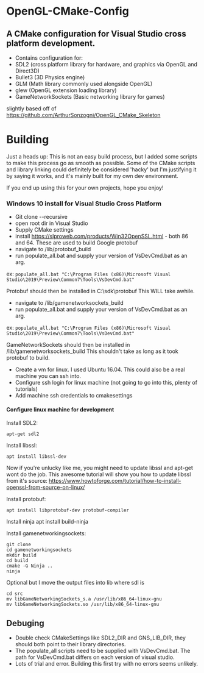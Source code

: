 # OpenGL-CMake-Config

## A CMake configuration for Visual Studio cross platform development.
* Contains configuration for:
* SDL2 (cross platform library for hardware, and graphics via OpenGL and Direct3D)
* Bullet3 (3D Physics engine)
* GLM (Math library commonly used alongside OpenGL)
* glew (OpenGL extension loading library)
* GameNetworkSockets (Basic networking library for games)

slightly based off of https://github.com/ArthurSonzogni/OpenGL_CMake_Skeleton

# Building

Just a heads up: This is not an easy build process, but I added some scripts to make this process go as smooth as possible.
Some of the CMake scripts and library linking could definitely be considered 'hacky' but I'm justifying it by saying it works, and it's mainly built for my own dev environment.

If you end up using this for your own projects, hope you enjoy!

### Windows 10 install for Visual Studio Cross Platform
* Git clone --recursive
* open root dir in Visual Studio
* Supply CMake settings
* install https://slproweb.com/products/Win32OpenSSL.html - both 86 and 64. These are used to build Google protobuf
* navigate to /lib/protobuf_build
* run populate_all.bat and supply your version of VsDevCmd.bat as an arg. 

ex:
```populate_all.bat "C:\Program Files (x86)\Microsoft Visual Studio\2019\Preview\Common7\Tools\VsDevCmd.bat"```

Protobuf should then be installed in C:\sdk\protobuf
This WILL take awhile. 

* navigate to /lib/gamenetworksockets_build
* run populate_all.bat and supply your version of VsDevCmd.bat as an arg. 

ex: 
```populate_all.bat "C:\Program Files (x86)\Microsoft Visual Studio\2019\Preview\Common7\Tools\VsDevCmd.bat"```

GameNetworkSockets should then be installed in /lib/gamenetworksockets_build This shouldn't take as long as it took protobuf to build.

* Create a vm for linux. I used Ubuntu 16.04. This could also be a real machine you can ssh into.
* Configure ssh login for linux machine (not going to go into this, plenty of tutorials)
* Add machine ssh credentials to cmakesettings

#### Configure linux machine for development
Install SDL2:
``` 
apt-get sdl2 
```
Install libssl:
```
apt install libssl-dev
```
Now if you're unlucky like me, you might need to update libssl and apt-get wont do the job. This awesome tutorial will show you how to update libssl from it's source:
https://www.howtoforge.com/tutorial/how-to-install-openssl-from-source-on-linux/

Install protobuf:
```
apt install libprotobuf-dev protobuf-compiler
```
Install ninja
apt install build-ninja

Install gamenetworkingsockets:
```
git clone 
cd gamenetworkingsockets
mkdir build
cd build
cmake -G Ninja ..
ninja
```

Optional but I move the output files into lib where sdl is
```
cd src
mv libGameNetworkingSockets_s.a /usr/lib/x86_64-linux-gnu
mv libGameNetworkingSockets.so /usr/lib/x86_64-linux-gnu
```

## Debuging
* Double check CMakeSettings like SDL2_DIR and GNS_LIB_DIR, they should both point to their library directories.
* The populate_all scripts need to be supplied with VsDevCmd.bat. The path for VsDevCmd.bat differs on each version of visual studio.
* Lots of trial and error. Building this first try with no errors seems unlikely.

